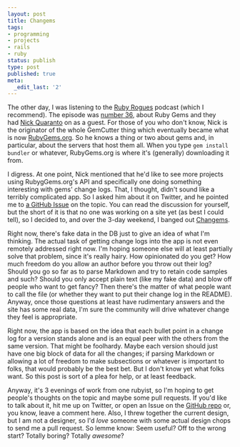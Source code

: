 ```yaml
---
layout: post
title: Changems
tags:
- programming
- projects
- rails
- ruby
status: publish
type: post
published: true
meta:
  _edit_last: '2'
---
```

The other day, I was listening to the <a title="Ruby Rogues" href="http://rubyrogues.com/" target="_blank">Ruby Rogues</a> podcast (which I recommend). The episode was <a title="The RubyGems Episode" href="http://rubyrogues.com/036-rr-rubygems/" target="_blank">number 36</a>, about Ruby Gems and they had <a title="Nick's Blog" href="http://quaran.to/" target="_blank">Nick Quaranto</a> on as a guest. For those of you who don't know, Nick is the originator of the whole GemCutter thing which eventually became what is now <a title="RubyGems.org" href="http://rubygems.org" target="_blank">RubyGems.org</a>. So he knows a thing or two about gems and, in particular, about the servers that host them all. When you type <code>gem install bundler</code> or whatever, RubyGems.org is where it's (generally) downloading it from.

I digress. At one point, Nick mentioned that he'd like to see more projects using RubygGems.org's API and specifically one doing something interesting with gems' change logs. That, I thought, didn't sound like a terribly complicated app. So I asked him about it on Twitter, and he pointed me to <a title="Version release notes" href="https://github.com/rubygems/rubygems.org/issues/365" target="_blank">a GitHub Issue</a> on the topic. You can read the discussion for yourself, but the short of it is that no one was working on a site yet (as best I could tell), so I decided to, and over the 3-day weekend, I banged out <a title="Changems" href="http://changems.herokuapp.com" target="_blank">Changems</a>.

Right now, there's fake data in the DB just to give an idea of what I'm thinking. The actual task of getting change logs into the app is not even remotely addressed right now. I'm hoping someone else will at least partially solve that problem, since it's really hairy. How opinionated do you get? How much freedom do you allow an author before you throw out their log? Should you go so far as to parse Markdown and try to retain code samples and such? Should you only accept plain text (like my fake data) and blow off people who want to get fancy? Then there's the matter of what people want to call the file (or whether they want to put their change log in the README). Anyway, once those questions at least have rudimentary answers and the site has some real data, I'm sure the community will drive whatever change they feel is appropriate.

Right now, the app is based on the idea that each bullet point in a change log for a version stands alone and is an equal peer with the others from the same version. That might be foolhardy. Maybe each version should just have one big block of data for all the changes; if parsing Markdown or allowing a lot of freedom to make subsections or whatever is important to folks, that would probably be the best bet. But I don't know yet what folks want. So this post is sort of a plea for help, or at least feedback.

Anyway, it's 3 evenings of work from one rubyist, so I'm hoping to get people's thoughts on the topic and maybe some pull requests. If you'd like to talk about it, hit me up on Twitter, or open an Issue on the <a title="GitHub - benhamill/changems" href="http://github.com/benhamill/changems" target="_blank">GitHub repo</a> or, you know, leave a comment here. Also, I threw together the current design, but I am not a designer, so I'd <em>love</em> someone with some actual design chops to send me a pull request. So lemme know: Seem useful? Off to the wrong start? Totally boring? Totally <em>awesome</em>?
